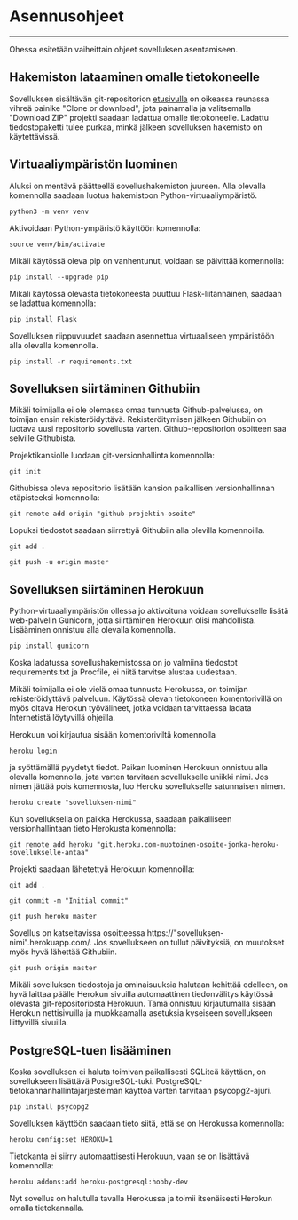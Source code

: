 # Asennusohjeet


---

Ohessa esitetään vaiheittain ohjeet sovelluksen asentamiseen.

## Hakemiston lataaminen omalle tietokoneelle

Sovelluksen sisältävän git-repositorion [etusivulla](https://github.com/heidihas/Kaukokaipuu/) on oikeassa reunassa vihreä painike "Clone or download", jota painamalla ja valitsemalla "Download ZIP" projekti saadaan ladattua omalle tietokoneelle. Ladattu tiedostopaketti tulee purkaa, minkä jälkeen sovelluksen hakemisto on käytettävissä.

## Virtuaaliympäristön luominen

Aluksi on mentävä päätteellä sovellushakemiston juureen. Alla olevalla komennolla saadaan luotua hakemistoon Python-virtuaaliympäristö.
```
python3 -m venv venv
```
Aktivoidaan Python-ympäristö käyttöön komennolla:
```
source venv/bin/activate
```
Mikäli käytössä oleva pip on vanhentunut, voidaan se päivittää komennolla:
```
pip install --upgrade pip
```
Mikäli käytössä olevasta tietokoneesta puuttuu Flask-liitännäinen, saadaan se ladattua komennolla:
```
pip install Flask
```
Sovelluksen riippuvuudet saadaan asennettua virtuaaliseen ympäristöön alla olevalla komennolla.
```
pip install -r requirements.txt
```

## Sovelluksen siirtäminen Githubiin

Mikäli toimijalla ei ole olemassa omaa tunnusta Github-palvelussa, on toimijan ensin rekisteröidyttävä. Rekisteröitymisen jälkeen Githubiin on luotava uusi repositorio sovellusta varten. Github-repositorion osoitteen saa selville Githubista.

Projektikansiolle luodaan git-versionhallinta komennolla:
```
git init
```
Githubissa oleva repositorio lisätään kansion paikallisen versionhallinnan etäpisteeksi komennolla:
```
git remote add origin "github-projektin-osoite"
```
Lopuksi tiedostot saadaan siirrettyä Githubiin alla olevilla komennoilla.
```
git add .
```
```
git push -u origin master
```

## Sovelluksen siirtäminen Herokuun

Python-virtuaaliympäristön ollessa jo aktivoituna voidaan sovellukselle lisätä web-palvelin Gunicorn, jotta siirtäminen Herokuun olisi mahdollista. Lisääminen onnistuu alla olevalla komennolla.
```
pip install gunicorn
```
Koska ladatussa sovellushakemistossa on jo valmiina tiedostot requirements.txt ja Procfile, ei niitä tarvitse alustaa uudestaan.

Mikäli toimijalla ei ole vielä omaa tunnusta Herokussa, on toimijan rekisteröidyttävä palveluun. Käytössä olevan tietokoneen komentorivillä on myös oltava Herokun työvälineet, jotka voidaan tarvittaessa ladata Internetistä löytyvillä ohjeilla.

Herokuun voi kirjautua sisään komentoriviltä komennolla
```
heroku login
```
ja syöttämällä pyydetyt tiedot. Paikan luominen Herokuun onnistuu alla olevalla komennolla, jota varten tarvitaan sovellukselle uniikki nimi. Jos nimen jättää pois komennosta, luo Heroku sovellukselle satunnaisen nimen.
```
heroku create "sovelluksen-nimi"
```
Kun sovelluksella on paikka Herokussa, saadaan paikalliseen versionhallintaan tieto Herokusta komennolla:
```
git remote add heroku "git.heroku.com-muotoinen-osoite-jonka-heroku-sovellukselle-antaa"
```
Projekti saadaan lähetettyä Herokuun komennoilla:
```
git add .
```
```
git commit -m "Initial commit"
```
```
git push heroku master
```
Sovellus on katseltavissa osoitteessa https://"sovelluksen-nimi".herokuapp.com/. Jos sovellukseen on tullut päivityksiä, on muutokset myös hyvä lähettää Githubiin.
```
git push origin master
```
Mikäli sovelluksen tiedostoja ja ominaisuuksia halutaan kehittää edelleen, on hyvä laittaa päälle Herokun sivuilla automaattinen tiedonvälitys käytössä olevasta git-repositoriosta Herokuun. Tämä onnistuu kirjautumalla sisään Herokun nettisivuilla ja muokkaamalla asetuksia kyseiseen sovellukseen liittyvillä sivuilla.

## PostgreSQL-tuen lisääminen

Koska sovelluksen ei haluta toimivan paikallisesti SQLiteä käyttäen, on sovellukseen lisättävä PostgreSQL-tuki. PostgreSQL-tietokannanhallintajärjestelmän käyttöä varten tarvitaan psycopg2-ajuri.
```
pip install psycopg2
```
Sovelluksen käyttöön saadaan tieto siitä, että se on Herokussa komennolla:
```
heroku config:set HEROKU=1
```
Tietokanta ei siirry automaattisesti Herokuun, vaan se on lisättävä komennolla:
```
heroku addons:add heroku-postgresql:hobby-dev
```
Nyt sovellus on halutulla tavalla Herokussa ja toimii itsenäisesti Herokun omalla tietokannalla.
